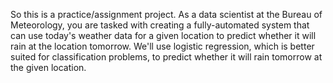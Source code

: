 So this is a practice/assignment project. As a data scientist at the Bureau of Meteorology, you are tasked with creating a fully-automated system that can use today's weather data for a given location to predict whether it will rain at the location tomorrow.
We'll use logistic regression, which is better suited for classification problems, to predict whether it will rain tomorrow at the given location.
